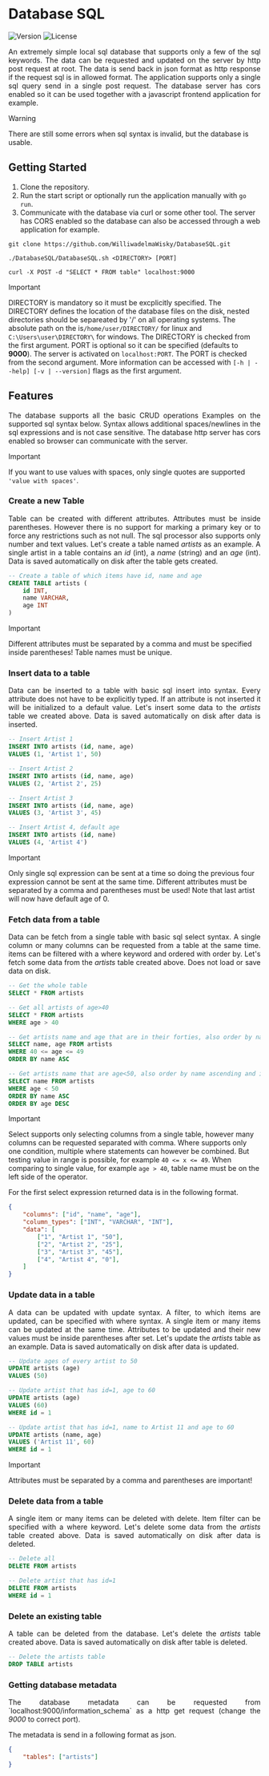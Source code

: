 # Database SQL
![Version](https://img.shields.io/badge/go-1.21+-blue.svg?style=flat)
![License](https://img.shields.io/badge/license-MIT-green.svg?style=flat)

<p align="justify">
    An extremely simple local sql database that supports only a few of the sql keywords. The data can be requested and updated on the server by http post request at root. The data is send back in json format as http response if the request sql is in allowed format. The application supports only a single sql query send in a single post request. The database server has cors enabled so it can be used together with a javascript frontend application for example.
</p>

> [!WARNING]
> There are still some errors when sql syntax is invalid, but the database is usable.

## Getting Started
1. Clone the repository.
2. Run the start script or optionally run the application manually with `go run`.
3. Communicate with the database via curl or some other tool. The server has CORS enabled so the database can also be accessed through a web application for example.

```
git clone https://github.com/WilliwadelmaWisky/DatabaseSQL.git
```

```
./DatabaseSQL/DatabaseSQL.sh <DIRECTORY> [PORT]
```

```
curl -X POST -d "SELECT * FROM table" localhost:9000
```

> [!IMPORTANT]
> DIRECTORY is mandatory so it must be excplicitly specified. The DIRECTORY defines the location of the database files on the disk, nested directories should be separeated by '/' on all operating systems. The absolute path on the is`/home/user/DIRECTORY/` for linux and `C:\Users\user\DIRECTORY\` for windows. The DIRECTORY is checked from the first argument.
> PORT is optional so it can be specified (defaults to **9000**). The server is activated on `localhost:PORT`. The PORT is checked from the second argument.
> More information can be accessed with `[-h | --help] [-v | --version]` flags as the first argument.

## Features
<p align="justify">
    The database supports all the basic CRUD operations Examples on the supported sql syntax below. Syntax allows additional spaces/newlines in the sql expressions and is not case sensitive. The database http server has cors enabled so browser can communicate with the server.
</p>

> [!IMPORTANT]
> If you want to use values with spaces, only single quotes are supported `'value with spaces'`.

### Create a new Table
<p align="justify">
    Table can be created with different attributes. Attributes must be inside parentheses. However there is no support for marking a primary key or to force any restrictions such as not null. The sql processor also supports only number and text values. Let's create a table named <i>artists</i> as an example. A single artist in a table contains an <i>id</i> (int), a <i>name</i> (string) and an <i>age</i> (int). Data is saved automatically on disk after the table gets created.
</p>

```sql
-- Create a table of which items have id, name and age
CREATE TABLE artists (
    id INT,
    name VARCHAR,
    age INT
)
```

> [!IMPORTANT]
> Different attributes must be separated by a comma and must be specified inside parentheses! Table names must be unique.

### Insert data to a table
<p align="justify">
    Data can be inserted to a table with basic sql insert into syntax. Every attribute does not have to be explicitly typed. If an attribute is not inserted it will be initialized to a default value. Let's insert some data to the <i>artists</i> table we created above. Data is saved automatically on disk after data is inserted.
</p>

```sql
-- Insert Artist 1
INSERT INTO artists (id, name, age) 
VALUES (1, 'Artist 1', 50)

-- Insert Artist 2
INSERT INTO artists (id, name, age) 
VALUES (2, 'Artist 2', 25)

-- Insert Artist 3
INSERT INTO artists (id, name, age) 
VALUES (3, 'Artist 3', 45)

-- Insert Artist 4, default age
INSERT INTO artists (id, name) 
VALUES (4, 'Artist 4')
```

> [!IMPORTANT]
> Only single sql expression can be sent at a time so doing the previous four expression cannot be sent at the same time. Different attributes must be separated by a comma and parentheses must be used! Note that last artist will now have default age of 0.

### Fetch data from a table
<p align="justify">
    Data can be fetch from a single table with basic sql select syntax. A single column or many columns can be requested from a table at the same time. items can be filtered with a where keyword and ordered with order by. Let's fetch some data from the <i>artists</i> table created above. Does not load or save data on disk.
</p>

```sql
-- Get the whole table
SELECT * FROM artists

-- Get all artists of age>40
SELECT * FROM artists
WHERE age > 40

-- Get artists name and age that are in their forties, also order by name ascending
SELECT name, age FROM artists
WHERE 40 <= age <= 49
ORDER BY name ASC

-- Get artists name that are age<50, also order by name ascending and if same name then order by age descending
SELECT name FROM artists
WHERE age < 50
ORDER BY name ASC
ORDER BY age DESC
```

> [!IMPORTANT]
> Select supports only selecting columns from a single table, however many columns can be requested separated with comma. Where supports only one condition, multiple where statements can however be combined. But testing value in range is possible, for example `40 <= x <= 49`. When comparing to single value, for example `age > 40`, table name must be on the left side of the operator.

For the first select expression returned data is in the following format.

```json
{
    "columns": ["id", "name", "age"],
    "column_types": ["INT", "VARCHAR", "INT"],
    "data": [
        ["1", "Artist 1", "50"],
        ["2", "Artist 2", "25"],
        ["3", "Artist 3", "45"],
        ["4", "Artist 4", "0"],
    ]
}
```

### Update data in a table
<p align="justify">
    A data can be updated with update syntax. A filter, to which items are updated, can be specified with where syntax. A single item or many items can be updated at the same time. Attributes to be updated and their new values must be inside parentheses after set. Let's update the <i>artists</i> table as an example. Data is saved automatically on disk after data is updated.
</p>

```sql
-- Update ages of every artist to 50
UPDATE artists (age)
VALUES (50)

-- Update artist that has id=1, age to 60
UPDATE artists (age)
VALUES (60)
WHERE id = 1

-- Update artist that has id=1, name to Artist 11 and age to 60
UPDATE artists (name, age)
VALUES ('Artist 11', 60)
WHERE id = 1
```

> [!IMPORTANT]
> Attributes must be separated by a comma and parentheses are important!

### Delete data from a table
<p align="justify">
    A single item or many items can be deleted with delete. Item filter can be specified with a where keyword. Let's delete some data from the <i>artists</i> table created above. Data is saved automatically on disk after data is deleted.
</p>

```sql
-- Delete all
DELETE FROM artists

-- Delete artist that has id=1
DELETE FROM artists
WHERE id = 1
```

### Delete an existing table
<p align="justify">
    A table can be deleted from the database. Let's delete the <i>artists</i> table created above. Data is saved automatically on disk after table is deleted.
</p>

```sql
-- Delete the artists table
DROP TABLE artists
```

### Getting database metadata
<p align="justify">
    The database metadata can be requested from `localhost:9000/information_schema` as a http get request (change the <i>9000</i> to correct port). 
</p>

The metadata is send in a following format as json.

```json
{
    "tables": ["artists"]
}
```

